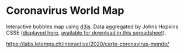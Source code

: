 # Coronavirus World Map

Interactive bubbles map using [d3js](https://d3js.org/). Data aggregated by Johns Hopkins CSSE ([displayed here](https://gisanddata.maps.arcgis.com/apps/opsdashboard/index.html#/bda7594740fd40299423467b48e9ecf6), [available for download in this spreadsheet](https://docs.google.com/spreadsheets/u/1/d/1yZv9w9zRKwrGTaR-YzmAqMefw4wMlaXocejdxZaTs6w/htmlview?usp=sharing&sle=true)).

https://labs.letemps.ch/interactive/2020/carte-coronavirus-monde/
